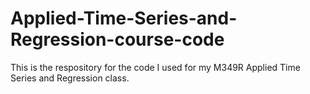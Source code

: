 # Applied-Time-Series-and-Regression-course-code

This is the respository for the code I used for my M349R Applied Time Series and Regression class.
